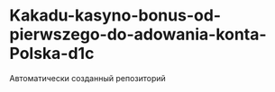 # Kakadu-kasyno-bonus-od-pierwszego-do-adowania-konta-Polska-d1c
Автоматически созданный репозиторий
